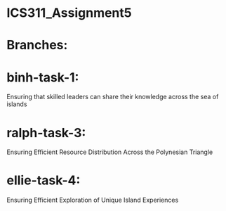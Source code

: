 # ICS311_Assignment5

# Branches: </br>

# binh-task-1: 
Ensuring that skilled leaders can share their knowledge across the sea of islands </br>

# ralph-task-3: 
Ensuring Efficient Resource Distribution Across the Polynesian Triangle </br>

# ellie-task-4: 
Ensuring Efficient Exploration of Unique Island Experiences </br>
